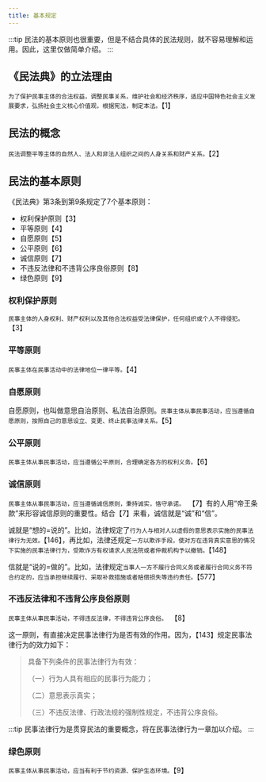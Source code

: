 ```yaml
---
title: 基本规定
---
```


:::tip
民法的基本原则也很重要，但是不结合具体的民法规则，就不容易理解和运用。因此，这里仅做简单介绍。
:::

## 《民法典》的立法理由

`为了保护民事主体的合法权益，调整民事关系，维护社会和经济秩序，适应中国特色社会主义发展要求，弘扬社会主义核心价值观，根据宪法，制定本法。`【1】

## 民法的概念

`民法调整平等主体的自然人、法人和非法人组织之间的人身关系和财产关系。`【2】

## 民法的基本原则

《民法典》第3条到第9条规定了7个基本原则：

- 权利保护原则【3】
- 平等原则【4】
- 自愿原则【5】
- 公平原则【6】
- 诚信原则【7】
- 不违反法律和不违背公序良俗原则【8】
- 绿色原则【9】

### 权利保护原则

`民事主体的人身权利、财产权利以及其他合法权益受法律保护，任何组织或个人不得侵犯。`【3】

### 平等原则

`民事主体在民事活动中的法律地位一律平等。`【4】

### 自愿原则

自愿原则，也叫做意思自治原则、私法自治原则。`民事主体从事民事活动，应当遵循自愿原则，按照自己的意思设立、变更、终止民事法律关系。`【5】

### 公平原则

`民事主体从事民事活动，应当遵循公平原则，合理确定各方的权利义务。`【6】

### 诚信原则

`民事主体从事民事活动，应当遵循诚信原则，秉持诚实，恪守承诺。 `【7】有的人用“帝王条款”来形容诚信原则的重要性。结合【7】来看，诚信就是“诚”和“信”。

诚就是“想的=说的”。比如，法律规定了`行为人与相对人以虚假的意思表示实施的民事法律行为无效。`【146】，再比如，法律还规定`一方以欺诈手段，使对方在违背真实意思的情况下实施的民事法律行为，受欺诈方有权请求人民法院或者仲裁机构予以撤销。`【148】

信就是“说的=做的”。比如，法律规定`当事人一方不履行合同义务或者履行合同义务不符合约定的，应当承担继续履行、采取补救措施或者赔偿损失等违约责任。`【577】

### 不违反法律和不违背公序良俗原则

`民事主体从事民事活动，不得违反法律，不得违背公序良俗。 `【8】

这一原则，有直接决定民事法律行为是否有效的作用。因为，【143】规定民事法律行为的效力如下：

> 具备下列条件的民事法律行为有效：
>
> （一）行为人具有相应的民事行为能力；
>
> （二）意思表示真实；
>
> （三）不违反法律、行政法规的强制性规定，不违背公序良俗。 

:::tip
民事法律行为是贯穿民法的重要概念，将在民事法律行为一章加以介绍。
:::

### 绿色原则

`民事主体从事民事活动，应当有利于节约资源、保护生态环境。`【9】


